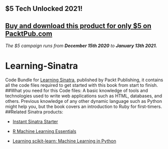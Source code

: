 ## $5 Tech Unlocked 2021!
[Buy and download this product for only $5 on PacktPub.com](https://www.packtpub.com/)
-----
*The $5 campaign         runs from __December 15th 2020__ to __January 13th 2021.__*

# Learning-Sinatra
Code Bundle for [Learning Sinatra](https://www.packtpub.com/web-development/learning-sinatra?utm_source=github&utm_medium=repository&utm_campaign=9781849519304), published by Packt Publishing, it contains all the code files required to get started with this book from start to finish.
##What you need for this Code files:
A basic knowledge of tools and technologies used to write web applications such as HTML, databases, and others.
Previous knowledge of any other dynamic language such as Python might help you, but the book covers an introduction to Ruby for first-timers.
##Related Sinatra products:
* [Instant Sinatra Starter](https://www.packtpub.com/web-development/instant-sinatra-starter-instant?utm_source=github&utm_medium=repository&utm_campaign=9781782168218)

* [R Machine Learning Essentials](https://www.packtpub.com/big-data-and-business-intelligence/r-machine-learning-essentials?utm_source=github&utm_medium=repository&utm_campaign=9781783987740)

* [Learning scikit-learn: Machine Learning in Python](https://www.packtpub.com/big-data-and-business-intelligence/learning-scikit-learn-machine-learning-python?utm_source=github&utm_medium=repository&utm_campaign=9781783281930)
